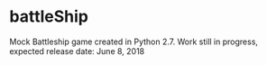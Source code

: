 # battleShip
Mock Battleship game created in Python 2.7.
Work still in progress, expected release date: June 8, 2018
